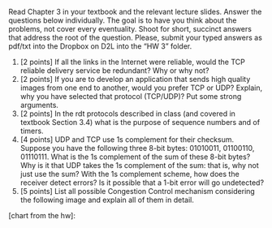 Read Chapter 3 in your textbook and the relevant lecture slides. Answer the questions below individually. The goal is to have you think about the problems, not cover every eventuality. Shoot for short, succinct answers that address the root of the question. Please, submit your typed answers as pdf/txt into the Dropbox on D2L into the “HW 3” folder.
1. [2 points] If all the links in the Internet were reliable, would the TCP reliable delivery service be redundant? Why or why not?
2. [2 points] If you are to develop an application that sends high quality images from one end to another, would you prefer TCP or UDP? Explain, why you have selected that protocol (TCP/UDP)? Put some strong arguments.
3. [2 points] In the rdt protocols described in class (and covered in textbook Section 3.4) what is the purpose of sequence numbers and of timers.
4. [4 points] UDP and TCP use 1s complement for their checksum. Suppose you have the following three 8-bit bytes: 01010011, 01100110, 01110111. What is the 1s complement of the sum of these 8-bit bytes? Why is it that UDP takes the 1s complement of the sum: that is, why not just use the sum? With the 1s complement scheme, how does the receiver detect errors? Is it possible that a 1-bit error will go undetected?
5. [5 points] List all possible Congestion Control mechanism considering the following image and explain all of them in detail.

[chart from the hw]:
